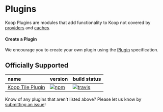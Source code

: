 # Plugins

Koop Plugins are modules that add functionality to Koop not covered by [providers](providers.md) and [caches](caches.md).

#### Create a Plugin
We encourage you to create your own plugin using the [Plugin](../specs/plugin.md) specification.

## Officially Supported

| name | version | build status |
| :--- | :------ | :----------- |
| [Koop Tile Plugin](https://github.com/koopjs/koop-tile-plugin) | [![npm](https://img.shields.io/npm/v/koop-tile-plugin.svg?style=flat-square)](https://www.npmjs.com/package/koop-tile-plugin) | [![travis](https://img.shields.io/travis/koopjs/koop-tile-plugin/master.svg?style=flat-square)](https://travis-ci.org/koopjs/koop-tile-plugin) |

Know of any plugins that aren't listed above? Please let us know by [submitting an issue](https://github.com/koopjs/koop/issues/new)!
